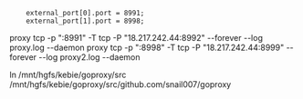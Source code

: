 		external_port[0].port = 8991;
		external_port[1].port = 8998;
proxy tcp -p ":8991" -T tcp -P "18.217.242.44:8992" --forever --log proxy.log --daemon
proxy tcp -p ":8998" -T tcp -P "18.217.242.44:8999" --forever --log proxy2.log --daemon

ln /mnt/hgfs/kebie/goproxy/src /mnt/hgfs/kebie/goproxy/src/github.com/snail007/goproxy
